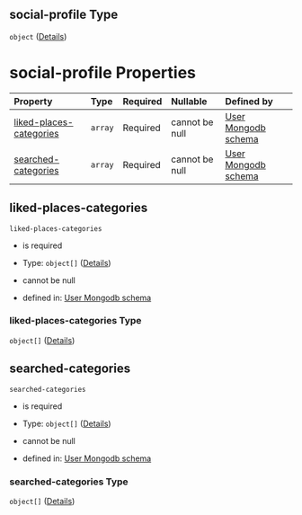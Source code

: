 ## social-profile Type

`object` ([Details](user-properties-social-profile.md))

# social-profile Properties

| Property                                            | Type    | Required | Nullable       | Defined by                                                                                                                                                            |
| :-------------------------------------------------- | :------ | :------- | :------------- | :-------------------------------------------------------------------------------------------------------------------------------------------------------------------- |
| [liked-places-categories](#liked-places-categories) | `array` | Required | cannot be null | [User Mongodb schema](user-properties-social-profile-properties-liked-places-categories.md "undefined#/properties/social-profile/properties/liked-places-categories") |
| [searched-categories](#searched-categories)         | `array` | Required | cannot be null | [User Mongodb schema](user-properties-social-profile-properties-searched-categories.md "undefined#/properties/social-profile/properties/searched-categories")         |

## liked-places-categories



`liked-places-categories`

* is required

* Type: `object[]` ([Details](user-properties-social-profile-properties-liked-places-categories-items.md))

* cannot be null

* defined in: [User Mongodb schema](user-properties-social-profile-properties-liked-places-categories.md "undefined#/properties/social-profile/properties/liked-places-categories")

### liked-places-categories Type

`object[]` ([Details](user-properties-social-profile-properties-liked-places-categories-items.md))

## searched-categories



`searched-categories`

* is required

* Type: `object[]` ([Details](user-properties-social-profile-properties-searched-categories-items.md))

* cannot be null

* defined in: [User Mongodb schema](user-properties-social-profile-properties-searched-categories.md "undefined#/properties/social-profile/properties/searched-categories")

### searched-categories Type

`object[]` ([Details](user-properties-social-profile-properties-searched-categories-items.md))
